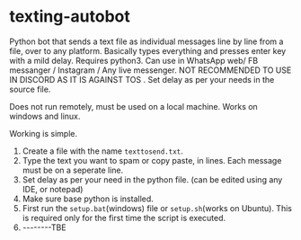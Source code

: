 # texting-autobot
Python bot that sends a text file as individual messages line by line from a file, over to any platform. Basically types everything and presses enter key with a mild delay. Requires python3. Can use in WhatsApp web/ FB messanger / Instagram / Any live messenger. NOT RECOMMENDED TO USE IN DISCORD AS IT IS AGAINST TOS . Set delay as per your needs in the source file.

Does not run remotely, must be used on a local machine. Works on windows and linux. 

Working is simple.
1. Create a file with the name `texttosend.txt`. 
2. Type the text you want to spam or copy paste, in lines. Each message must be on a seperate line.
3. Set delay as per your need in the python file. (can be edited using any IDE, or notepad)
4. Make sure base python is installed. 
5. First run the `setup.bat`(windows) file or `setup.sh`(works on Ubuntu). This is required only for the first time the script is executed.
6. --------TBE
